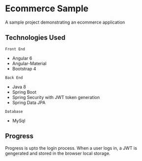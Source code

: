 # Ecommerce Sample
A sample project demonstrating an ecommerce application

## Technologies Used
`Front End`
* Angular 6
* Angular-Material
* Bootstrap 4

`Back End`
* Java 8
* Spring Boot
* Spring Security with JWT token generation
* Spring Data JPA

`Database`
* MySql

## Progress
Progress is upto the login process. When a user logs in, a JWT is gengerated and stored in the browser local storage.

